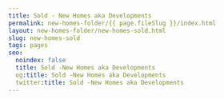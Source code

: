 ```yaml
---
title: Sold - New Homes aka Developments
permalink: new-homes-folder/{{ page.fileSlug }}/index.html
layout: new-homes-folder/new-homes-sold.html
slug: new-homes-sold
tags: pages
seo:
  noindex: false
  title: Sold -New Homes aka Developments
  og:title: Sold -New Homes aka Developments
  twitter:title: Sold -New Homes aka Developments
---
```



